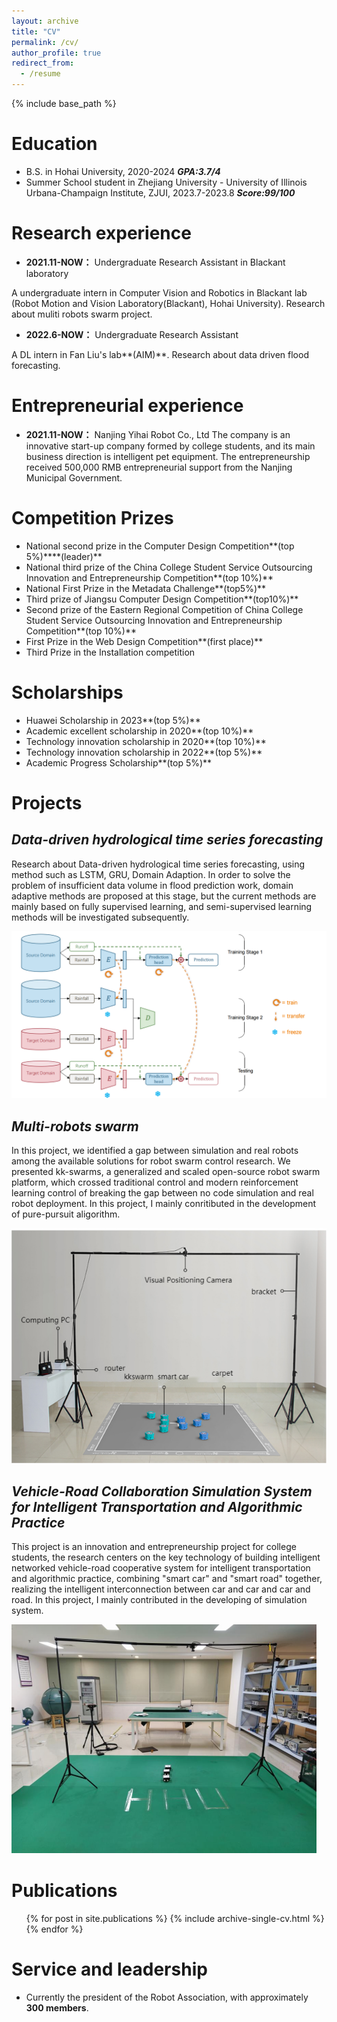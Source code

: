 ```yaml
---
layout: archive
title: "CV"
permalink: /cv/
author_profile: true
redirect_from:
  - /resume
---
```


{% include base_path %}

Education
======
* B.S. in Hohai University, 2020-2024 ***GPA:3.7/4***
* Summer School student in Zhejiang University - University of Illinois Urbana-Champaign Institute, ZJUI, 2023.7-2023.8 ***Score:99/100***

Research experience
======
* **2021.11-NOW：** Undergraduate Research Assistant in Blackant laboratory

A undergraduate intern in Computer Vision and Robotics in Blackant lab (Robot Motion and Vision Laboratory(Blackant), Hohai University). Research about muliti robots swarm project. 

* **2022.6-NOW：** Undergraduate Research Assistant

A DL intern in Fan Liu's lab**(AIM)**. Research about data driven flood forecasting.

Entrepreneurial experience
=====
* **2021.11-NOW：** Nanjing Yihai Robot Co., Ltd
The company is an innovative start-up company formed by college students, and its main business direction is intelligent pet equipment. The entrepreneurship received 500,000 RMB entrepreneurial support from the Nanjing Municipal Government.

Competition Prizes
======
* National second prize in the Computer Design Competition**(top 5%)****(leader)**
* National third prize of the China College Student Service Outsourcing Innovation and Entrepreneurship Competition**(top 10%)**
* National First Prize in the Metadata Challenge**(top5%)**
* Third prize of Jiangsu Computer Design Competition**(top10%)**
* Second prize of the Eastern Regional Competition of China College Student Service Outsourcing Innovation and Entrepreneurship Competition**(top 10%)**
* First Prize in the Web Design Competition**(first place)**
* Third Prize in the Installation competition

  
Scholarships
======
* Huawei Scholarship in 2023**(top 5%)**
* Academic excellent scholarship in 2020**(top 10%)**
* Technology innovation scholarship in 2020**(top 10%)**
* Technology innovation scholarship in 2022**(top 5%)**
* Academic Progress Scholarship**(top 5%)**

Projects
======
***Data-driven hydrological time series forecasting***
-----
Research about Data-driven hydrological time series forecasting, using method such as LSTM, GRU, Domain Adaption. In order to solve the problem of insufficient data volume in flood prediction work, domain adaptive methods are proposed at this stage, but the current methods are mainly based on fully supervised learning, and semi-supervised learning methods will be investigated subsequently.

![flood](/images/flood.png)

***Multi-robots swarm*** 
-----
In this project, we identified a gap between simulation and real robots among the available solutions for robot swarm control research. We presented kk-swarms, a generalized and scaled open-source robot swarm platform, which crossed traditional control and modern reinforcement learning control of breaking the gap between no code simulation and real robot deployment. In this project, I mainly conritibuted in the development of pure-pursuit aligorithm.

![kkswarm](/images/kkswarm.png#pic_center)

***Vehicle-Road Collaboration Simulation System for Intelligent Transportation and Algorithmic Practice***
-----
This project is an innovation and entrepreneurship project for college students, the research centers on the key technology of building intelligent networked vehicle-road cooperative system for intelligent transportation and algorithmic practice, combining "smart car" and "smart road" together, realizing the intelligent interconnection between car and car and car and road. In this project, I mainly contributed in the developing of simulation system.
 
 ![vehicle-road collaboration system](/images/robot.jpg#pic_center)


Publications
======
  <ul>{% for post in site.publications %}
    {% include archive-single-cv.html %}
  {% endfor %}</ul>
  
  
Service and leadership
======
* Currently the president of the Robot Association, with approximately **300 members**.
